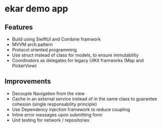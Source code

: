 # ekar demo app

## Features
- Build using SwiftUI and Combine framwork
- MVVM arch pattern
- Protocol oriented programming
- Use struct instead of class for models, to ensure immutability
- Coordinators as delegates for legacy UIKit framworks (Map and PickerView)

## Improvements
- Decouple Navigation from the view
- Cache in an external service instead of in the same class to guarantee cohesion (single responsability principle)
- Use Dependency injection framework to reduce coupling
- Inline error messages upon submitting form
- Unit testing for network / repositories
